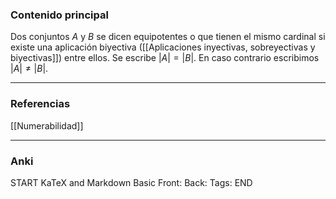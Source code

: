### Contenido principal

Dos conjuntos $A$ y $B$ se dicen equipotentes o que tienen el mismo cardinal si existe una aplicación biyectiva ([[Aplicaciones inyectivas, sobreyectivas y biyectivas]]) entre ellos. Se escribe $|A| = |B|$. En caso contrario escribimos $|A| \not = |B|$.

--- 
### Referencias

[[Numerabilidad]]


---
### Anki
START
KaTeX and Markdown Basic
Front: 
Back:
Tags:
END